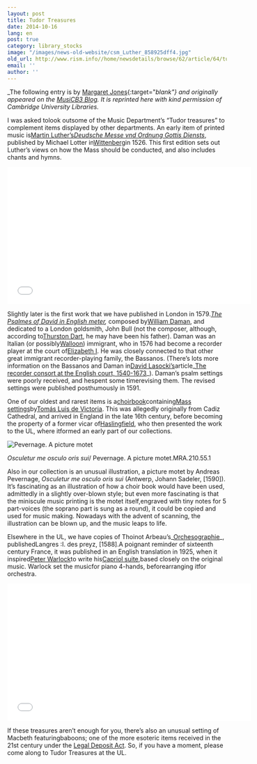 ```yaml
---
layout: post
title: Tudor Treasures
date: 2014-10-16
lang: en
post: true
category: library_stocks
image: "/images/news-old-website/csm_Luther_858925dff4.jpg"
old_url: http://www.rism.info//home/newsdetails/browse/62/article/64/tudor-treasures.html
email: ''
author: ''
---
```



_The following entry is by [Margaret Jones](http://musicb3.wordpress.com/author/mj263/){:target="_blank"} and originally appeared on the [MusiCB3 Blog](http://musicb3.wordpress.com/2014/09/05/tudor-treasures/ "MusiCB3 Blog"). It is reprinted here with kind permission of Cambridge University Libraries._



I was asked tolook outsome of the Music Department’s “Tudor treasures” to complement items displayed by other departments. An early item of printed music is[Martin Luther’s](http://www.greatsite.com/timeline-english-bible-history/martin-luther.html "Luther")_[Deudsche Messe vnd Ordnung Gottis Diensts](http://ul-newton.lib.cam.ac.uk/vwebv/holdingsInfo?bibId=3772428 "Deudsche")_, published by Michael Lotter in[Wittenberg](http://en.wikipedia.org/wiki/Wittenberg "Wittenberg")in 1526. This first edition sets out Luther’s views on how the Mass should be conducted, and also includes chants and hymns.

<iframe width="560" height="315" src="//www.youtube.com/embed/W77p6CGgaWE" frameborder="0" allowfullscreen></iframe>



Slightly later is the first work that we have published in London in 1579._[The Psalmes of David in English meter](http://ul-newton.lib.cam.ac.uk/vwebv/holdingsInfo?bibId=3543479 "Psalmes"),_ composed by[William Daman](http://papalin.yas.mu/W069/ "Daman"), and dedicated to a London goldsmith, John Bull (not the composer, although, according to[Thurston Dart](http://musicb3.wordpress.com/2013/03/15/robert-thurston-dart/ "Dart"), he may have been his father). Daman was an Italian (or possibly[Walloon](http://en.wikipedia.org/wiki/Walloons "Walloon")) immigrant, who in 1576 had become a recorder player at the court of[Elizabeth I](http://www.elizabethi.org/contents/ "Liz"). He was closely connected to that other great immigrant recorder-playing family, the Bassanos. (There’s lots more information on the Bassanos and Daman in[David Lasocki’s](http://www.instantharmony.net/Music/about.php "Lasocki")article_[The recorder consort at the English court, 1540-1673](http://www.instantharmony.net/Music/AR-08-84.pdf "Recorder consort")_). Daman’s psalm settings were poorly received, and hespent some timerevising them. The revised settings were published posthumously in 1591.

One of our oldest and rarest items is a[choirbook](http://ul-newton.lib.cam.ac.uk/vwebv/holdingsInfo?bibId=4167893 "Choirbook")containing[Mass settings](http://www.allmusic.com/composition/missa-o-quam-gloriosum-for-4-voices-mc0002362442 "Mass settings")by[Tomás Luis de Victoria](http://en.wikipedia.org/wiki/Tom%C3%A1s_Luis_de_Victoria "Victoria"). This was allegedly originally from Cadiz Cathedral, and arrived in England in the late 16th century, before becoming the property of a former vicar of[Haslingfield](http://haslingfieldvillage.co.uk/about-haslingfield/ "Haslingfield"), who then presented the work to the UL, where itformed an early part of our collections.

![Pevernage. A picture motet](http://musicb3.files.wordpress.com/2014/09/001.jpg?w=640&h=445)

_Osculetur me osculo oris sui_/ Pevernage. A picture motet.MRA.210.55.1

Also in our collection is an unusual illustration, a picture motet by Andreas Pevernage, _Osculetur me osculo oris sui_ (Antwerp, Johann Sadeler, [1590]). It’s fascinating as an illustration of how a choir book would have been used, admittedly in a slightly over-blown style; but even more fascinating is that the miniscule music printing is the motet itself,engraved with tiny notes for 5 part-voices (the soprano part is sung as a round), it could be copied and used for music making. Nowadays with the advent of scanning, the illustration can be blown up, and the music leaps to life.

Elsewhere in the UL, we have copies of Thoinot Arbeau’s_[Orchesographie](http://ul-newton.lib.cam.ac.uk/vwebv/holdingsInfo?bibId=3879479 "Orchesographie")_, publishedLangres :I. des preyz, [1588].A poignant reminder of sixteenth century France, it was published in an English translation in 1925, when it inspired[Peter Warlock](http://www.bl.uk/whatson/events/event164410.html "Warlock")to write his[Capriol suite,](http://ul-newton.lib.cam.ac.uk/vwebv/holdingsInfo?bibId=1068451 "Capriol")based closely on the original music. Warlock set the musicfor piano 4-hands, beforearranging itfor orchestra.

<iframe width="560" height="315" src="//www.youtube.com/embed/ipqPXnwsZHs" frameborder="0" allowfullscreen></iframe>



If these treasures aren’t enough for you, there’s also an unusual setting of Macbeth featuringbaboons; one of the more esoteric items received in the 21st century under the [Legal Deposit Act](https://www.facebook.com/permalink.php?story_fbid=566563416775879&id=105359512896274 "LD"). So, if you have a moment, please come along to Tudor Treasures at the UL.



<script type="text/javascript">var switchTo5x=true;</script><script type="text/javascript" src="http://w.sharethis.com/button/buttons.js"></script><script type="text/javascript">stLight.options({publisher: "9b601438-1ce1-49d8-bfd7-9cff5df54c17", doNotHash: false, doNotCopy: false, hashAddressBar: false});</script>